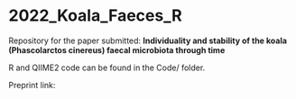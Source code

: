 # 2022_Koala_Faeces_R

Repository for the paper submitted: **Individuality and stability of the koala (Phascolarctos cinereus) faecal microbiota through time**

R and QIIME2 code can be found in the Code/ folder.

Preprint link: 

[workflowr]: https://github.com/jdblischak/workflowr
